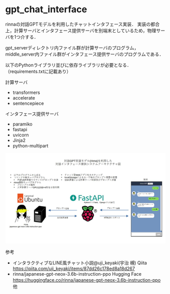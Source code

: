 # gpt_chat_interface

rinnaの対話GPTモデルを利用したチャットインタフェース実装．
実装の都合上，計算サーバとインタフェース提供サーバを別端末としているため，物理サーバを1つ介する．

gpt_serverディレクトリ内ファイル群が計算サーバのプログラム，middle_server内ファイル群がインタフェース提供サーバのプログラムである．

以下のPythonライブラリ並びに依存ライブラリが必要となる．（requirements.txtに記載あり）

計算サーバ
- transformers
- accelerate
- sentencepiece

インタフェース提供サーバ
- paramiko
- fastapi
- uvicorn
- Jinja2
- python-multipart

 ![screenshot](https://raw.githubusercontent.com/hakoshi-normal/md_images/main/gpt_chat_interface_architecture_fig.jpg "fig")

参考
- インタラクティブなLINE風チャット小説@uji_keyaki(宇治 槻) Qiita
  https://qiita.com/uji_keyaki/items/87dd26c178ed8a18d267
- rinna/japanese-gpt-neox-3.6b-instruction-ppo Hugging Face
  https://huggingface.co/rinna/japanese-gpt-neox-3.6b-instruction-ppo
　他
